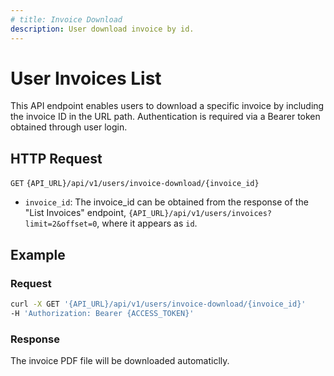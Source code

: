 ```yaml
---
# title: Invoice Download
description: User download invoice by id.
---
```


# User Invoices List

This API endpoint enables users to download a specific invoice by including the invoice ID in the URL path. 
Authentication is required via a Bearer token obtained through user login.

## HTTP Request

`GET` `{API_URL}/api/v1/users/invoice-download/{invoice_id}`
  - `invoice_id`: The invoice_id can be obtained from the response of the "List Invoices" endpoint, `{API_URL}/api/v1/users/invoices?limit=2&offset=0`, where it appears as `id`.

## Example

### Request

```bash
curl -X GET '{API_URL}/api/v1/users/invoice-download/{invoice_id}'
-H 'Authorization: Bearer {ACCESS_TOKEN}'
```

### Response
The invoice PDF file will be downloaded automaticlly.